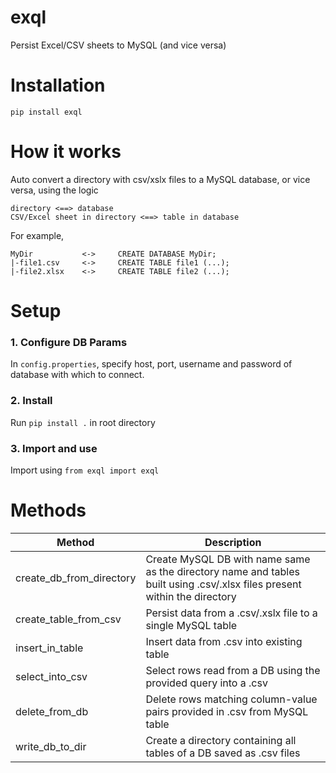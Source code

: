 # exql
Persist Excel/CSV sheets to MySQL (and vice versa)
# Installation
```pip install exql```
# How it works
Auto convert a directory with csv/xslx files to a MySQL database, or vice versa, using the logic<br>
```
directory <==> database
CSV/Excel sheet in directory <==> table in database 
```
For example,
```
MyDir           <->     CREATE DATABASE MyDir;
|-file1.csv     <->     CREATE TABLE file1 (...);
|-file2.xlsx    <->     CREATE TABLE file2 (...);
```
# Setup
### 1. Configure DB Params
In `config.properties`, specify host, port, username and password of database with which to connect.
### 2. Install
Run `pip install .` in root directory
### 3. Import and use
Import using `from exql import exql`
# Methods
| Method  | Description |
| ------------- | ------------- |
| create_db_from_directory  | Create MySQL DB with name same as the directory name and tables built using .csv/.xlsx files present within the directory  |
| create_table_from_csv  | Persist data from a .csv/.xslx file to a single MySQL table |
| insert_in_table|Insert data from .csv into existing table |
|select_into_csv|Select rows read from a DB using the provided query into a .csv|
|delete_from_db|Delete rows matching column-value pairs provided in .csv from MySQL table|
|write_db_to_dir|Create a directory containing all tables of a DB saved as .csv files|